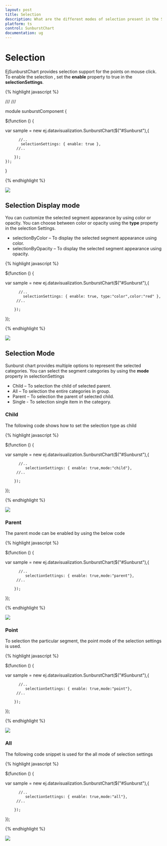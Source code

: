 ```yaml
---
layout: post
title: Selection
description: What are the different modes of selection present in the Sunburst Chart
platform: ts
control: SunburstChart
documentation: ug
---
```


# Selection 
EjSunburstChart provides selection support for the points on mouse click. To enable the selection , set the **enable** property to true in the **selectionSettings**. 

{% highlight javascript %}

/// <reference path="tsfiles/jquery.d.ts" />
/// <reference path="tsfiles/ej.web.all.d.ts" />

module  sunburstComponent {

$(function () {

var sample = new ej.datavisualization.SunburstChart($("#Sunburst"),{
          
          //..
           selectionSettings: { enable: true },            
         //..

        });
    });
}


{% endhighlight %}

![](Selection_images/Selection_img1.png)

 
## Selection Display mode

 You can customize the selected  segment appearance by using color or opacity. You can choose between color or opacity using the **type** property in the selection Settings.

*	selectionByColor – To display the selected segment appearance using color.
*	selectionByOpacity – To display the selected segment appearance using opacity.

{% highlight javascript %}

$(function () {

var sample = new ej.datavisualization.SunburstChart($("#Sunburst"),{
          
          //..
            selectionSettings: { enable: true, type:"color",color:"red" },            
         //..

        });
});      

 {% endhighlight %}

![](Selection_images/Selection_img2.png)

## Selection Mode

Sunburst chart provides multiple options to represent the selected categories. You can select the segment categories by using the **mode** property in selectionSettings
*	Child – To selection the child of selected parent.
*	All – To selection the entire categories in group.
*	Parent – To selection the parent of selected child.
*	Single - To selection single item in the category.

### Child

The following code shows how to set the selection type as child 

{% highlight javascript %}

$(function () {

var sample = new ej.datavisualization.SunburstChart($("#Sunburst"),{
          
          //..
             selectionSettings: { enable: true,mode:"child"},               
         //..

        });
}); 

{% endhighlight %}

![](Selection_images/Selection_img3.png)
 
### Parent

The parent mode can be enabled by using the below code 

{% highlight javascript %}


$(function () {

var sample = new ej.datavisualization.SunburstChart($("#Sunburst"),{
          
          //..
             selectionSettings: { enable: true,mode:"parent"},               
         //..

        });
}); 

{% endhighlight %}

![](Selection_images/Selection_img4.png)
 
### Point

To selection the particular segment, the point mode of the selection settings is used.

{% highlight javascript %}


$(function () {

var sample = new ej.datavisualization.SunburstChart($("#Sunburst"),{
          
          //..
             selectionSettings: { enable: true,mode:"point"},               
         //..

        });
}); 

 {% endhighlight %}

![](Selection_images/Selection_img5.png)
 
### All

The following code snippet is used for the all mode of selection settings

{% highlight javascript %}

$(function () {

var sample = new ej.datavisualization.SunburstChart($("#Sunburst"),{
          
          //..
             selectionSettings: { enable: true,mode:"all"},               
         //..

        });
}); 

{% endhighlight %}

![](Selection_images/Selection_img6.png)
